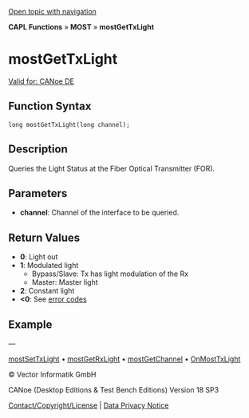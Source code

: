 [Open topic with navigation](../../../../../CANoeDEFamily.htm#Topics/CAPLFunctions/MOST/Functions/CAPLfunctionMOSTGetTxLight.md)

**CAPL Functions** » **MOST** » **mostGetTxLight**

# mostGetTxLight

[Valid for: CANoe DE](../../../Shared/FeatureAvailability.md)

## Function Syntax

```plaintext
long mostGetTxLight(long channel);
```

## Description

Queries the Light Status at the Fiber Optical Transmitter (FOR).

## Parameters

- **channel**: Channel of the interface to be queried.

## Return Values

- **0**: Light out
- **1**: Modulated light
  - Bypass/Slave: Tx has light modulation of the Rx
  - Master: Master light
- **2**: Constant light
- **<0**: See [error codes](../CAPLfunctionsMOSTErrorCodes.md)

## Example

—

[mostSetTxLight](CAPLfunctionMOSTSetTxLight.md) • [mostGetRxLight](CAPLfunctionMOSTGetRxLight.md) • [mostGetChannel](CAPLfunctionMOSTGetChannel.md) • [OnMostTxLight](../EventProcedures/CAPLfunctionOnMOSTTXLight.md)

© Vector Informatik GmbH

CANoe (Desktop Editions & Test Bench Editions) Version 18 SP3

[Contact/Copyright/License](../../../Shared/ContactCopyrightLicense.md) | [Data Privacy Notice](https://www.vector.com/int/en/company/get-info/privacy-policy/)